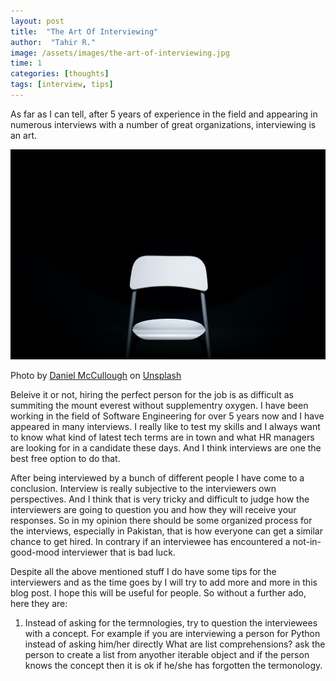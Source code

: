 ```yaml
---
layout: post
title:  "The Art Of Interviewing"
author:  "Tahir R."
image: /assets/images/the-art-of-interviewing.jpg
time: 1
categories: [thoughts]
tags: [interview, tips]
---
```

As far as I can tell, after 5 years of experience in the field and appearing in numerous interviews with a number of great organizations, interviewing is an art.

![the-art-of-interviewing](/assets/images/the-art-of-interviewing.jpg)

Photo by [Daniel McCullough](https://unsplash.com/@d_mccullough?utm_source=unsplash&utm_medium=referral&utm_content=creditCopyText) on [Unsplash](https://unsplash.com/s/photos/interview?utm_source=unsplash&utm_medium=referral&utm_content=creditCopyText)

Beleive it or not, hiring the perfect person for the job is as difficult as summiting the mount everest without supplementry oxygen. I have been working in the field of Software Engineering for over 5 years now and I have appeared in many interviews. I really like to test my skills and I always want to know what kind of latest tech terms are in town and what HR managers are looking for in a candidate these days. And I think interviews are one the best free option to do that.

After being interviewed by a bunch of different people I have come to a conclusion. Interview is really subjective to the interviewers own perspectives. And I think that is very tricky and difficult to judge how the interviewers are going to question you and how they will receive your responses. So in my opinion there should be some organized process for the interviews, especially in Pakistan, that is how everyone can get a similar chance to get hired. In contrary if an interviewee has encountered a not-in-good-mood interviewer that is bad luck.

Despite all the above mentioned stuff I do have some tips for the interviewers and as the time goes by I will try to add more and more in this blog post. I hope this will be useful for people. So without a further ado, here they are:

1. Instead of asking for the termnologies, try to question the interviewees with a concept. For example if you are interviewing a person for Python instead of asking him/her directly What are list comprehensions? ask the person to create a list from anyother iterable object and if the person knows the concept then it is ok if he/she has forgotten the termonology.